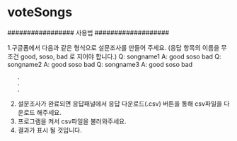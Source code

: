 # voteSongs

#################     사용법     ###################

1.구글폼에서 다음과 같은 형식으로 설문조사를 만들어 주세요. (응답 항목의 이름을 무조건 good, soso, bad 로 지어야 합니다.)
Q: songname1
A: good
   soso
   bad
Q: songname2
A: good
       soso
       bad
    Q: songname3
    A: good
       soso
       bad

       .
       .
       .

2. 설문조사가 완료되면 응답패널에서 응답 다운로드(.csv) 버튼을 통해 csv파일을 다운로드 해주세요.
3. 프로그램을 켜서 csv파일을 불러와주세요. 
4. 결과가 표시 될 것입니다.
